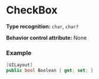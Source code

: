 # CheckBox

**Type recognition:** `char`, `char?`

**Behavior control attribute:**  None

### Example
```csharp
[UILayout]
public bool Boolean { get; set; }
```